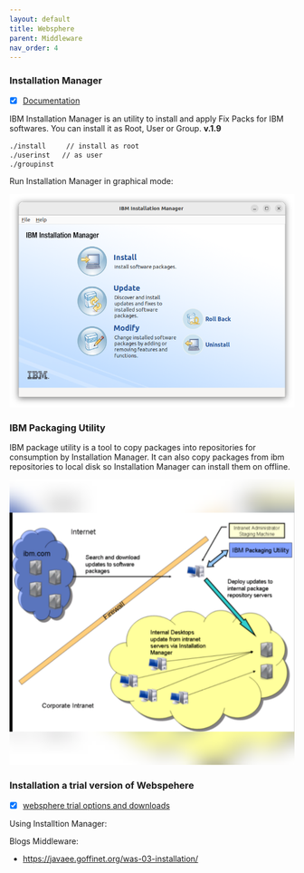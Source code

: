 ```yaml
---
layout: default
title: Websphere
parent: Middleware
nav_order: 4
---
```


### Installation Manager
- [x] [Documentation](https://www.ibm.com/docs/en/installation-manager/1.9.2)

IBM Installation Manager is an utility to install and apply Fix Packs for IBM softwares. You can install it as Root, User or Group.  **v.1.9** 

	./install     // install as root	
	./userinst   // as user
	./groupinst

Run Installation Manager in graphical mode:

  ![alt](/docs/images/ibm-installation-manager.png)

### IBM Packaging Utility
IBM package utility is a tool to copy packages into repositories for consumption by Installation Manager. It can also copy packages from ibm repositories to local disk so Installation Manager can install them on offline.

![alt](/docs/images/ibm-packaging-utility-1.png)


### Installation a trial version of Webspehere
- [x] [websphere trial options and downloads](https://www.ibm.com/blog/websphere-trial-options-and-downloads/)

Using Installtion Manager:



Blogs Middleware:
 - https://javaee.goffinet.org/was-03-installation/

